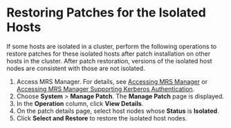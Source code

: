 # Restoring Patches for the Isolated Hosts<a name="EN-US_TOPIC_0135751312"></a>

If some hosts are isolated in a cluster, perform the following operations to restore patches for these isolated hosts after patch installation on other hosts in the cluster. After patch restoration, versions of the isolated host nodes are consistent with those are not isolated.

1.  Access MRS Manager. For details, see  [Accessing MRS Manager](accessing-mrs-manager.md)  or  [Accessing MRS Manager Supporting Kerberos Authentication](accessing-mrs-manager-supporting-kerberos-authentication.md).
2.  Choose  **System**  \>  **Manage Patch**. The  **Manage Patch**  page is displayed.
3.  In the  **Operation**  column, click  **View Details**.
4.  On the patch details page, select host nodes whose  **Status**  is  **Isolated**.
5.  Click  **Select and Restore**  to restore the isolated host nodes.

